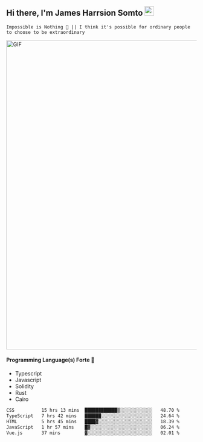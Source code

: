 ## Hi there, I'm James Harrsion Somto <img src="https://media.giphy.com/media/hvRJCLFzcasrR4ia7z/giphy.gif" width="25px">

`Impossible is Nothing 🚀 || I think it's possible for ordinary people to choose to be extraordinary`

 
<img align="center" alt="GIF" src="https://github.com/Gapur/Gapur/blob/master/coding.gif?raw=true" width="818px" height="818px" />


#### Programming Language(s) Forte 🚀
- Typescript
- Javascript
- Solidity
- Rust
- Cairo



<!--START_SECTION:waka-->

```txt
CSS          15 hrs 13 mins  ████████████▒░░░░░░░░░░░░   48.70 %
TypeScript   7 hrs 42 mins   ██████░░░░░░░░░░░░░░░░░░░   24.64 %
HTML         5 hrs 45 mins   ████▓░░░░░░░░░░░░░░░░░░░░   18.39 %
JavaScript   1 hr 57 mins    █▓░░░░░░░░░░░░░░░░░░░░░░░   06.24 %
Vue.js       37 mins         ▓░░░░░░░░░░░░░░░░░░░░░░░░   02.01 %
```

<!--END_SECTION:waka-->
<br />
<br />
<br />







